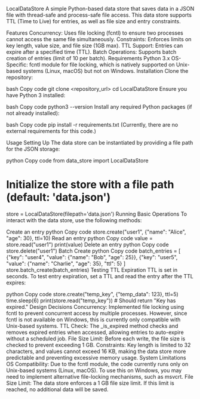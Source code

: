 LocalDataStore
A simple Python-based data store that saves data in a JSON file with thread-safe and process-safe file access. This data store supports TTL (Time to Live) for entries, as well as file size and entry constraints.

Features
Concurrency: Uses file locking (fcntl) to ensure two processes cannot access the same file simultaneously.
Constraints: Enforces limits on key length, value size, and file size (1GB max).
TTL Support: Entries can expire after a specified time (TTL).
Batch Operations: Supports batch creation of entries (limit of 10 per batch).
Requirements
Python 3.x
OS-Specific: fcntl module for file locking, which is natively supported on Unix-based systems (Linux, macOS) but not on Windows.
Installation
Clone the repository:

bash
Copy code
git clone <repository_url>
cd LocalDataStore
Ensure you have Python 3 installed:

bash
Copy code
python3 --version
Install any required Python packages (if not already installed):

bash
Copy code
pip install -r requirements.txt
(Currently, there are no external requirements for this code.)

Usage
Setting Up
The data store can be instantiated by providing a file path for the JSON storage:

python
Copy code
from data_store import LocalDataStore

# Initialize the store with a file path (default: 'data.json')
store = LocalDataStore(filepath='data.json')
Running Basic Operations
To interact with the data store, use the following methods:

Create an entry
python
Copy code
store.create("user1", {"name": "Alice", "age": 30}, ttl=10)
Read an entry
python
Copy code
value = store.read("user1")
print(value)
Delete an entry
python
Copy code
store.delete("user1")
Batch Create
python
Copy code
batch_entries = [
    {"key": "user4", "value": {"name": "Bob", "age": 25}},
    {"key": "user5", "value": {"name": "Charlie", "age": 35}, "ttl": 5}
]
store.batch_create(batch_entries)
Testing TTL Expiration
TTL is set in seconds. To test entry expiration, set a TTL and read the entry after the TTL expires:

python
Copy code
store.create("temp_key", {"temp_data": 123}, ttl=5)
time.sleep(6)
print(store.read("temp_key"))  # Should return "Key has expired."
Design Decisions
Concurrency: Implemented file locking using fcntl to prevent concurrent access by multiple processes. However, since fcntl is not available on Windows, this is currently only compatible with Unix-based systems.
TTL Check: The _is_expired method checks and removes expired entries when accessed, allowing entries to auto-expire without a scheduled job.
File Size Limit: Before each write, the file size is checked to prevent exceeding 1 GB.
Constraints: Key length is limited to 32 characters, and values cannot exceed 16 KB, making the data store more predictable and preventing excessive memory usage.
System Limitations
OS Compatibility: Due to the fcntl module, the code currently runs only on Unix-based systems (Linux, macOS). To use this on Windows, you may need to implement alternative file-locking mechanisms, such as msvcrt.
File Size Limit: The data store enforces a 1 GB file size limit. If this limit is reached, no additional data will be saved.

